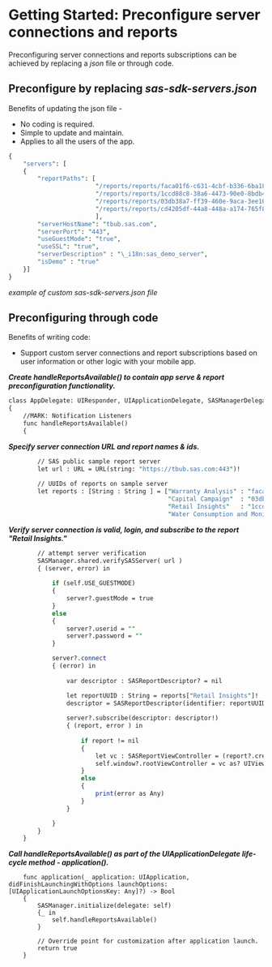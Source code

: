 # Getting Started: Preconfigure server connections and reports

Preconfiguring server connections and reports subscriptions can be achieved by replacing a *json* file or through code.
## Preconfigure by replacing ***sas-sdk-servers.json***
Benefits of updating the json file - 
* No coding is required.
* Simple to update and maintain.
* Applies to all the users of the app.

```Perl
{
    "servers": [
    {
        "reportPaths": [
                        "/reports/reports/faca01f6-c631-4cbf-b336-6ba186dc632e",
                        "/reports/reports/1ccd88c8-38a6-4473-90e0-8bdb447510a4",
                        "/reports/reports/03db38a7-ff39-460e-9aca-3ee108c10140",
                        "/reports/reports/cd4205df-44a8-448a-a174-765f89abe058"
                        ],
        "serverHostName": "tbub.sas.com",
        "serverPort": "443",
        "useGuestMode": "true",
        "useSSL": "true",
        "serverDescription" : "\_i18n:sas_demo_server",
        "isDemo" : "true"
    }]
}
```
*example of custom sas-sdk-servers.json file*


## Preconfiguring through code
Benefits of writing code:
* Support custom server connections and report subscriptions based on user information or other logic with your mobile app.

***Create handleReportsAvailable() to contain app serve & report preconfiguration functionality.***
```Perl
class AppDelegate: UIResponder, UIApplicationDelegate, SASManagerDelegate
{
    //MARK: Notification Listeners
    func handleReportsAvailable()
    {
```
***Specify server connection URL and report names & ids.***
```Perl
        // SAS public sample report server
        let url : URL = URL(string: "https://tbub.sas.com:443")!
        
        // UUIDs of reports on sample server
        let reports : [String : String ] = ["Warranty Analysis" : "faca01f6-c631-4cbf-b336-6ba186dc632e" ,
                                            "Capital Campaign"  : "03db38a7-ff39-460e-9aca-3ee108c10140" ,
                                            "Retail Insights"   : "1ccd88c8-38a6-4473-90e0-8bdb447510a4" ,
                                            "Water Consumption and Monitoring" : "cd4205df-44a8-448a-a174-765f89abe058"]      
```

***Verify server connection is valid, login, and subscribe to the report "Retail Insights."***
```Perl
        // attempt server verification
        SASManager.shared.verifySASServer( url )
        { (server, error) in
            
            if (self.USE_GUESTMODE)
            {
                server?.guestMode = true
            }
            else
            {
                server?.userid = ""
                server?.password = ""
            }

            server?.connect
            { (error) in
                
                var descriptor : SASReportDescriptor? = nil

                let reportUUID : String = reports["Retail Insights"]!
                descriptor = SASReportDescriptor(identifier: reportUUID)
                
                server?.subscribe(descriptor: descriptor!)
                { (report, error ) in
                    
                    if report != nil
                    {
                        let vc : SASReportViewController = (report?.createViewController())!
                        self.window?.rootViewController = vc as? UIViewController;
                    }
                    else
                    {
                        print(error as Any)
                    }
                }

            }
        }
    }
```
***Call handleReportsAvailable() as part of the UIApplicationDelegate life-cycle method - application().***
```
    func application(_ application: UIApplication, didFinishLaunchingWithOptions launchOptions: [UIApplicationLaunchOptionsKey: Any]?) -> Bool
    {
        SASManager.initialize(delegate: self)
        {_ in
            self.handleReportsAvailable()
        }
        
        // Override point for customization after application launch.
        return true
    }
```




